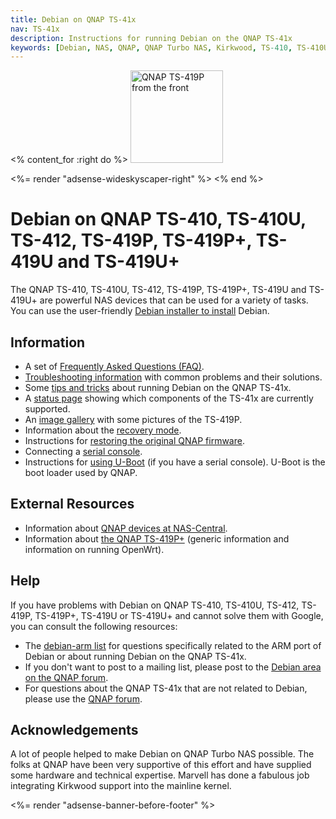 ```yaml
---
title: Debian on QNAP TS-41x
nav: TS-41x
description: Instructions for running Debian on the QNAP TS-41x
keywords: [Debian, NAS, QNAP, QNAP Turbo NAS, Kirkwood, TS-410, TS-410U, TS-412, TS-419P, TS-419U]
---
```


<% content_for :right do %>
<img src = "images/r_qnap_ts419p.jpg" class="border" alt="QNAP TS-419P from the front" width="148" height="148" />

<%= render "adsense-wideskyscaper-right" %>
<% end %>

<h1>Debian on QNAP TS-410, TS-410U, TS-412, TS-419P, TS-419P+, TS-419U and TS-419U+</h1>

The QNAP TS-410, TS-410U, TS-412, TS-419P, TS-419P+, TS-419U and TS-419U+
are powerful NAS devices that can be used for a variety of tasks.  You can
use the user-friendly <a href = "install">Debian installer to install</a>
Debian.

<h2>Information</h2>

<ul>

<li>A set of <a href = "faq">Frequently Asked Questions (FAQ)</a>.</li>

<li><a href = "troubleshooting">Troubleshooting information</a> with common
problems and their solutions.</li>

<li>Some <a href = "tips">tips and tricks</a> about running Debian on the
QNAP TS-41x.</li>

<li>A <a href = "status">status page</a> showing which components of the
TS-41x are currently supported.</li>

<li>An <a href = "gallery">image gallery</a> with some pictures of the
TS-419P.</li>

<li>Information about the <a href = "recovery">recovery mode</a>.</li>

<li>Instructions for <a href = "deinstall">restoring the original QNAP
firmware</a>.</li>

<li>Connecting a <a href = "serial">serial console</a>.</li>

<li>Instructions for <a href = "uboot">using U-Boot</a> (if you have a
serial console).  U-Boot is the boot loader used by QNAP.</li>

</ul>

<h2>External Resources</h2>

<ul>

<li>Information about <a href = "http://qnap.nas-central.org/">QNAP devices
at NAS-Central</a>.</li>

<li>Information about <a href =
"http://www.abcsolutions.lv/openwrt/tx-419Pplus/">the QNAP TS-419P+</a>
(generic information and information on running OpenWrt).</li>

</ul>

<h2>Help</h2>

If you have problems with Debian on QNAP TS-410, TS-410U, TS-412, TS-419P,
TS-419P+, TS-419U or TS-419U+ and cannot solve them with Google, you can
consult the following resources:

<ul>

<li>The <a href = "http://lists.debian.org/debian-arm/">debian-arm list</a>
for questions specifically related to the ARM port of Debian or about
running Debian on the QNAP TS-41x.</li>

<li>If you don't want to post to a mailing list, please post to the
<a href = "http://forum.qnap.com/viewforum.php?f=147">Debian area
on the QNAP forum</a>.</li>

<li>For questions about the QNAP TS-41x that are not related to Debian,
please use the <a href = "http://forum.qnap.com/">QNAP forum</a>.</li>

</ul>

<h2>Acknowledgements</h2>

A lot of people helped to make Debian on QNAP Turbo NAS possible.  The
folks at QNAP have been very supportive of this effort and have supplied
some hardware and technical expertise.  Marvell has done a fabulous job
integrating Kirkwood support into the mainline kernel.

<div class="bbf">
<%= render "adsense-banner-before-footer" %>
</div>

